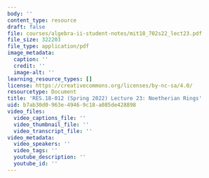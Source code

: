 ```yaml
---
body: ''
content_type: resource
draft: false
file: courses/algebra-ii-student-notes/mit18_702s22_lect23.pdf
file_size: 322203
file_type: application/pdf
image_metadata:
  caption: ''
  credit: ''
  image-alt: ''
learning_resource_types: []
license: https://creativecommons.org/licenses/by-nc-sa/4.0/
resourcetype: Document
title: 'RES.18-012 (Spring 2022) Lecture 23: Noetherian Rings'
uid: b7ab30d0-963e-4946-9c18-a085de428898
video_files:
  video_captions_file: ''
  video_thumbnail_file: ''
  video_transcript_file: ''
video_metadata:
  video_speakers: ''
  video_tags: ''
  youtube_description: ''
  youtube_id: ''
---
```


